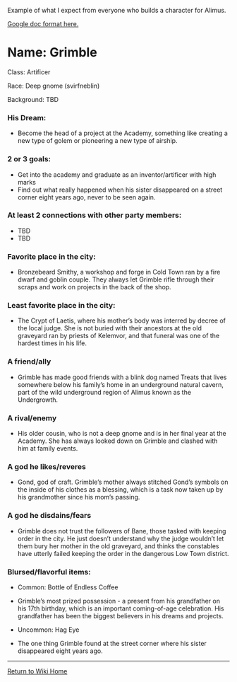 Example of what I expect from everyone who builds a character for Alimus. 

[Google doc format here.](https://docs.google.com/document/d/139EMTInHm4qp8IjPIQasVY2Pz8qry4MuR3dknn3Q5xY/edit?tab=t.0)

# Name: Grimble

Class: Artificer

Race: Deep gnome (svirfneblin)

Background: TBD

### His Dream:

- Become the head of a project at the Academy, something like creating a new type of golem or pioneering a new type of airship.

### 2 or 3 goals:

- Get into the academy and graduate as an inventor/artificer with high marks
- Find out what really happened when his sister disappeared on a street corner eight years ago, never to be seen again.

### At least 2 connections with other party members:

- TBD
- TBD

### Favorite place in the city:

- Bronzebeard Smithy, a workshop and forge in Cold Town ran by a fire dwarf and goblin couple. They always let Grimble rifle through their scraps and work on projects in the back of the shop.

### Least favorite place in the city:

- The Crypt of Laetis, where his mother’s body was interred by decree of the local judge. She is not buried with their ancestors at the old graveyard ran by priests of Kelemvor, and that funeral was one of the hardest times in his life.

### A friend/ally

- Grimble has made good friends with a blink dog named Treats that lives somewhere below his family’s home in an underground natural cavern, part of the wild underground region of Alimus known as the Undergrowth.

### A rival/enemy

- His older cousin, who is not a deep gnome and is in her final year at the Academy. She has always looked down on Grimble and clashed with him at family events.

### A god he likes/reveres

- Gond, god of craft. Grimble’s mother always stitched Gond’s symbols on the inside of his clothes as a blessing, which is a task now taken up by his grandmother since his mom’s passing.

### A god he disdains/fears

- Grimble does not trust the followers of Bane, those tasked with keeping order in the city. He just doesn’t understand why the judge wouldn’t let them bury her mother in the old graveyard, and thinks the constables have utterly failed keeping the order in the dangerous Low Town district.

### Blursed/flavorful items:

- Common: Bottle of Endless Coffee

- Grimble’s most prized possession - a present from his grandfather on his 17th birthday, which is an important coming-of-age celebration. His grandfather has been the biggest believers in his dreams and projects.

- Uncommon: Hag Eye

- The one thing Grimble found at the street corner where his sister disappeared eight years ago.


***
[Return to Wiki Home](https://isaaclepley.github.io/Alimus-Public)
